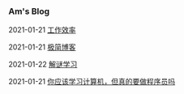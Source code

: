 ### Am's Blog



2021-01-21 [工作效率](blog/20210121_coder.html)

2021-01-21 [极简博客](blog/20210121_coder.html)

2021-01-22 [解谜学习](blog/20210121_coder.html)

2021-01-21 [你应该学习计算机，但真的要做程序员吗](blog/20210121_coder.html)

